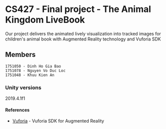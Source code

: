 # CS427 - Final project - The Animal Kingdom LiveBook

Our project delivers the animated lively visualization into tracked images for children's animal book with Augmented Reality technology and Vuforia SDK

## Members
````
1751050 - Dinh Ho Gia Bao
1751078 - Nguyen Vo Duc Loc
1751048 - Khuu Kien An
````

### Unity versions

2019.4.1f1

#### References

* [Vuforia](https://library.vuforia.com/articles/Training/Getting-Started-with-the-Vuforia-Target-Manager) - Vuforia SDK for Augmented Reality
